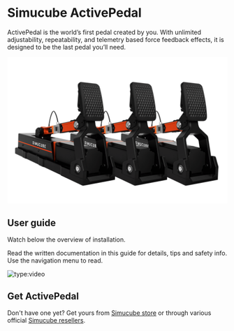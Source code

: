 # Simucube ActivePedal

ActivePedal is the world’s first pedal created by you. With unlimited adjustability, repeatability, and telemetry based force feedback effects, it is designed to be the last pedal you’ll need.

![](assets/triple%20activepedals.png)

## User guide

Watch below the overview of installation. 

Read the written documentation in this guide for details, tips and safety info. Use the navigation menu to read.

![type:video](https://www.youtube.com/embed/EzzKEWTEJeI)

## Get ActivePedal

Don't have one yet? Get yours from [Simucube store](https://simucube.com/simucubeactivepedal/) or through various official [Simucube resellers](https://simucube.com/resellers/).
